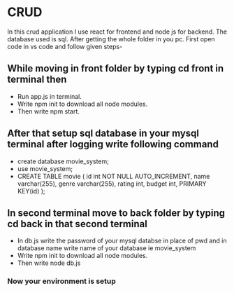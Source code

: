 # CRUD
In this crud application I use react for frontend and node js for backend.
The database used is sql.
After getting the whole folder in you pc.
First open code in vs code and follow given steps-
## While moving in front folder by typing cd front in terminal then 
* Run app.js in terminal.
* Write npm init to download all node modules.
* Then write npm start.
## After that setup sql database in your mysql terminal after logging write following command
* create database movie_system;
* use movie_system;
* CREATE TABLE movie (
    id int NOT NULL AUTO_INCREMENT,
    name varchar(255),
    genre varchar(255),
    rating int,
    budget int,
    PRIMARY KEY(id)
);
## In second terminal move to back folder by typing cd back in that second terminal
* In db.js write the password of your mysql databse in place of pwd and in database name write name of your database ie movie_system
* Write npm init to download all node modules.
* Then write node db.js
### Now your environment is setup 


